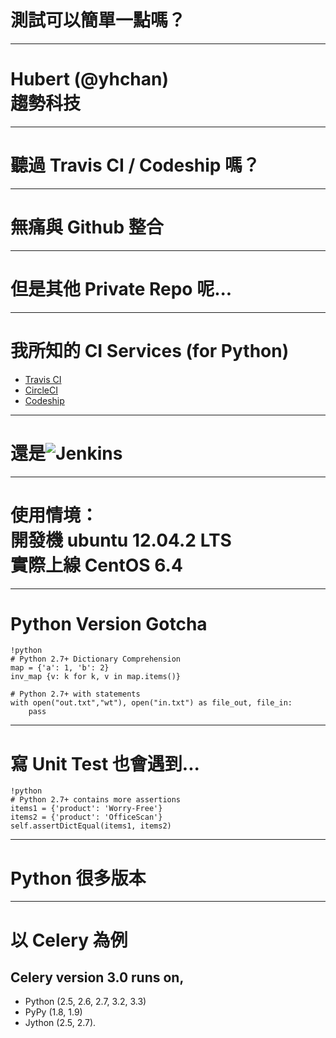 # 測試可以簡單一點嗎？

---

# Hubert (@yhchan) <br/> 趨勢科技

---

# 聽過 Travis CI / Codeship 嗎？

---

# 無痛與 Github 整合

---

# 但是其他 Private Repo 呢...

---

# 我所知的 CI Services (for Python)
- [Travis CI](https://travis-ci.org/)
- [CircleCI](https://circleci.com/)
- [Codeship](https://www.codeship.io/)

---

# 還是![Jenkins](http://jenkins-ci.org/sites/default/files/jenkins_logo.png)

---

# 使用情境：<br/>開發機 ubuntu 12.04.2 LTS<br/>實際上線 CentOS 6.4

---

# Python Version Gotcha

    !python
    # Python 2.7+ Dictionary Comprehension
    map = {'a': 1, 'b': 2}
    inv_map {v: k for k, v in map.items()}

    # Python 2.7+ with statements
    with open("out.txt","wt"), open("in.txt") as file_out, file_in:
        pass

---

# 寫 Unit Test 也會遇到...

    !python
    # Python 2.7+ contains more assertions
    items1 = {'product': 'Worry-Free'}
    items2 = {'product': 'OfficeScan'}
    self.assertDictEqual(items1, items2)

---

# Python 很多版本

---

# 以 Celery 為例

## Celery version 3.0 runs on,

- Python (2.5, 2.6, 2.7, 3.2, 3.3)
- PyPy (1.8, 1.9)
- Jython (2.5, 2.7).


